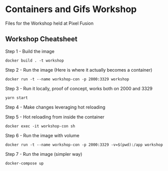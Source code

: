 # Containers and Gifs Workshop

Files for the Workshop held at Pixel Fusion

## Workshop Cheatsheet

Step 1 - Build the image

`docker build . -t workshop`

Step 2 - Run the image (Here is where it actually becomes a container)

`docker run -t --name workshop-con -p 2000:3329 workshop`

Step 3 - Run it locally, proof of concept, works both on 2000 and 3329

`yarn start`

Step 4 - Make changes leveraging hot reloading

Step 5 - Hot reloading from inside the container

`docker exec -it workshop-con sh`

Step 6 - Run the image with volume

`docker run -t --name workshop-con -p 2000:3329 -v=$(pwd):/app workshop`

Step 7 - Run the image (simpler way)

`docker-compose up`